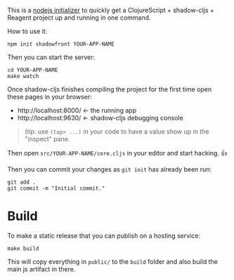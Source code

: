 This is a [nodejs initializer](https://docs.npmjs.com/cli/init) to quickly get a ClojureScript + shadow-cljs + Reagent project up and running in one command.

How to use it:

```
npm init shadowfront YOUR-APP-NAME
```

Then you can start the server:

```
cd YOUR-APP-NAME
make watch
```

Once shadow-cljs finishes compiling the project for the first time open these pages in your browser:

 * http://localhost:8000/ <- the running app
 * http://localhost:9630/ <- shadow-cljs debugging console

> (tip: use `(tap> ...)` in your code to have a value show up in the "inspect" pane.

Then open `src/YOUR-APP-NAME/core.cljs` in your editor and start hacking. 👍

Then you can commit your changes as `git init` has already been run:

```
git add .
git commit -m "Initial commit."
```

# Build

To make a static release that you can publish on a hosting service:

```
make build
```

This will copy everything in `public/` to the `build` folder and also build the main js artifact in there.
